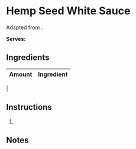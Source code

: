 # Hemp Seed White Sauce

Adapted from []().

**Serves:** 

## Ingredients

| Amount | Ingredient
| :----: | :---------
|  


## Instructions

1. 

## Notes

